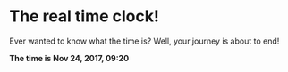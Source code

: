 # The real time clock!

Ever wanted to know what the time is? Well, your journey is about to end!

**The time is Nov 24, 2017, 09:20**